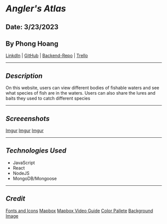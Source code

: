 # **_Angler's Atlas_**

## Date: 3/23/2023

## By Phong Hoang

[LinkdIn](https://www.linkedin.com/in/phong-hoang-2a8659265/) | [GitHub](https://github.com/hoang-p6) | [Backend-Repo](https://github.com/hoang-p6/AnglersAtlas_BACKEND) | [Trello](https://trello.com/b/kv8pD6g3/anglers-atlas)

---

## **_Description_**

On this website, users can view different bodies of fishable waters and see what species of fish are in the waters. Users can also share the lures and baits they used to catch different species

---

## **_Screeenshots_**

[Imgur](https://i.imgur.com/bZJ8YFi.png)
[Imgur](https://i.imgur.com/WXMy0LY.png)
[Imgur](https://i.imgur.com/DnnVhm2.png)

---

## **_Technologies Used_**

- JavaScript
- React
- NodeJS
- MongoDB/Mongoose

---

## **_Credit_**

[Fonts and Icons](https://fonts.google.com/)
[Mapbox](https://www.mapbox.com/)
[Mapbox Video Guide](https://www.youtube.com/watch?v=JJatzkPcmoI&t=629s)
[Color Pallete](https://coolors.co/palette/2b2d42-8d99ae-edf2f4-ef233c-d90429)
[Background Image](https://unsplash.com/)

